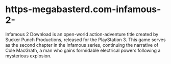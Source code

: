 # https-megabasterd.com-infamous-2-
Infamous 2 Download is an open-world action-adventure title created by Sucker Punch Productions, released for the PlayStation 3. This game serves as the second chapter in the Infamous series, continuing the narrative of Cole MacGrath, a man who gains formidable electrical powers following a mysterious explosion.
